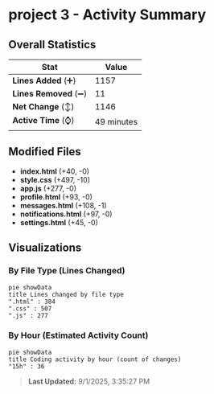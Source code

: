 # project 3 - Activity Summary 

## Overall Statistics

| Stat                   | Value                                                             |
| ---------------------- | ----------------------------------------------------------------- |
| **Lines Added** (➕)   | 1157                                          |
| **Lines Removed** (➖) | 11                                        |
| **Net Change** (↕)    | 1146                |
| **Active Time** (⌚)   | 49 minutes |


## Modified Files
- **index.html** (+40, -0)
- **style.css** (+497, -10)
- **app.js** (+277, -0)
- **profile.html** (+93, -0)
- **messages.html** (+108, -1)
- **notifications.html** (+97, -0)
- **settings.html** (+45, -0)

## Visualizations

### By File Type (Lines Changed)

```mermaid
pie showData
title Lines changed by file type
".html" : 384
".css" : 507
".js" : 277
```

### By Hour (Estimated Activity Count)

```mermaid
pie showData
title Coding activity by hour (count of changes)
"15h" : 36
```


> **Last Updated:** 9/1/2025, 3:35:27 PM
